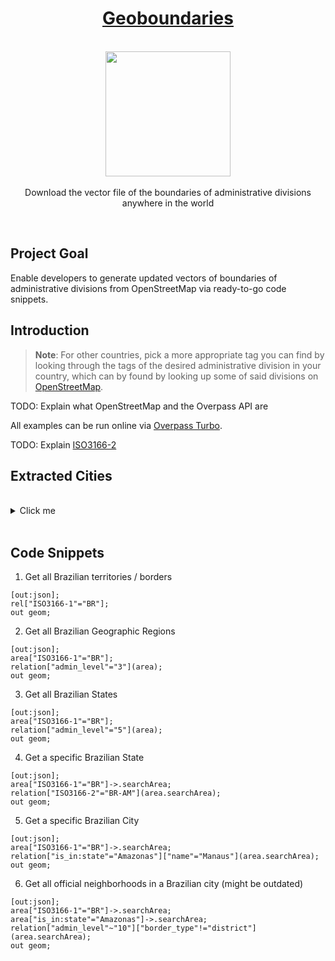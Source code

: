 <h1 align="center"><a href="https://github.com/Paguiar735/geoboundaries">Geoboundaries</a></h1>

<p align="center">
    <br>
  <a href="https://pixabay.com/pt/vectors/brasil-geografia-mapa-estados-153881/">
    <img src="https://cdn.pixabay.com/photo/2013/07/12/18/47/brazil-153881_960_720.png" width="200px" height="200px"/>
  </a>
  <br><br>
    Download the vector file of the boundaries of administrative divisions anywhere in the world
  <br>
</p>

<br>

## Project Goal

Enable developers to generate updated vectors of boundaries of administrative divisions from OpenStreetMap via ready-to-go code snippets.

## Introduction

> **Note**: For other countries, pick a more appropriate tag you can find by looking through the tags of the desired administrative division in your country, which can by found by looking up some of said divisions on [OpenStreetMap](https://openstreetmap.org/).

TODO: Explain what OpenStreetMap and the Overpass API are

All examples can be run online via [Overpass Turbo](https://overpass-turbo.eu/).

TODO: Explain [ISO3166-2](https://pt.wikipedia.org/wiki/ISO_3166-2:BR)


## Extracted Cities

<br>

<details>
<summary>Click me</summary>
<br>

| Cidade | Assessor Responsável | Bairros Catalogados | Mapa Catalogado | Mapa Nomeado | Finished |
|---|---|---|---|---|---|
| Americana - SP | David | ✅ | ✅ | ✅ | ✅ |
| Barbacena - MG | Odair Ferreira | ✅ | ✅ | ✅ | ✅ |
| Botelhos - MG | Marcus Lima | ✅ | ✅ | ✅ | ✅ |
| Brasília - DF | Paula Belmonte | ✅ | ✅ | ✅ | ✅ |
| Caucaia - CE | Ícaro Bonfim | ✅ | ✅| ✅ | ✅ |
| Caruaru - PE | Vitinho Maia | ✅ | ✅ | ✅ | ✅ |
| Itamaraju - BA | Miguel Xavier | ✅ | ✅ | ✅ | ✅ |
| Itapema - SC | Adriano Pivotto | ✅ | ✅ | ✅ | ✅ |
| Natal - RN | Paulo Ovídio | ✅ | ✅ | ✅ | ✅ |
| Paraíso do Tocantins - TO | Renan Aires | ✅ | ✅ | ✅ | ✅ |
| Presidente Figueiredo - AM | ? | ✅ | ✅ | ✅ | ✅ |
| São Carlos - SP | Gabriel Mesquita | ✅ | ✅ | ✅ | ✅ |
| São Paulo - SP | ? | ✅ | ✅ | ✅ | ✅ |
| Salinas - MG | Arthur Bastos | ✅ | ✅ | ✅ | ✅ |
| Silvânia - GO | Matheus Brito | ✅ | ✅ | ✅ | ✅ |
| Vitória da Conquista - BH | Wesley Brito | ✅ | ✅ | ✅ | ✅ |
| Boa Vista - RR | Naira Rodrigues | ✅ | ✅ | ✅ | ✅ |
| Belém - PA | Matheus Cavalcante | ❌ | ❌ | ❌ | ❌ |
| Cuiabá - MT | Abilio Moumer | ❌ | ❌ | ❌ | ❌ |
| Campo Grande - MS | Beto Pereira | ❌ | ❌ | ❌ | ❌ |

<br>
</details>

<br>

## Code Snippets

1. Get all Brazilian territories / borders

```
[out:json];
rel["ISO3166-1"="BR"];
out geom;
```

2. Get all Brazilian Geographic Regions

```
[out:json];
area["ISO3166-1"="BR"];
relation["admin_level"="3"](area);
out geom;
```

3. Get all Brazilian States

```
[out:json];
area["ISO3166-1"="BR"];
relation["admin_level"="5"](area);
out geom;
```

4. Get a specific Brazilian State

```
[out:json];
area["ISO3166-1"="BR"]->.searchArea;
relation["ISO3166-2"="BR-AM"](area.searchArea);
out geom;
```

5. Get a specific Brazilian City

```
[out:json];
area["ISO3166-1"="BR"]->.searchArea;
relation["is_in:state"="Amazonas"]["name"="Manaus"](area.searchArea);
out geom;
```

6. Get all official neighborhoods in a Brazilian city (might be outdated)

```
[out:json];
area["ISO3166-1"="BR"]->.searchArea;
area["is_in:state"="Amazonas"]->.searchArea;
relation["admin_level"~"10"]["border_type"!="district"](area.searchArea);
out geom;
```